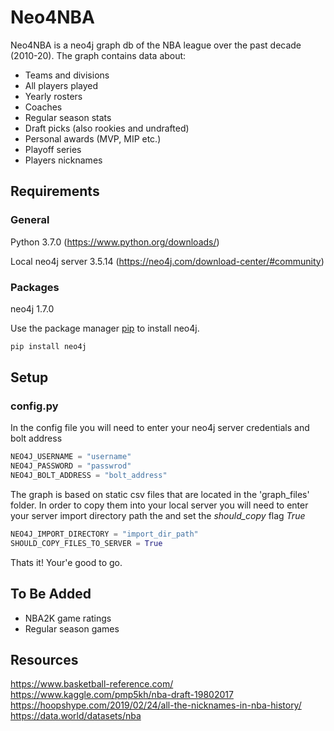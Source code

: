 # Neo4NBA
Neo4NBA is a neo4j graph db of the NBA league over the past decade (2010-20). 
The graph contains data about:

-	Teams and divisions
-	All players played
- Yearly rosters
-	Coaches
-	Regular season stats
-	Draft picks (also rookies and undrafted)
-	Personal awards (MVP, MIP etc.)
-	Playoff series
-	Players nicknames

## Requirements
### General
Python 3.7.0 (https://www.python.org/downloads/)

Local neo4j server 3.5.14 (https://neo4j.com/download-center/#community)

### Packages
neo4j 1.7.0

Use the package manager [pip](https://pip.pypa.io/en/stable/) to install neo4j.

```bash
pip install neo4j
```

## Setup
### config.py
In the config file you will need to enter your neo4j server credentials and bolt address
```python
NEO4J_USERNAME = "username"
NEO4J_PASSWORD = "passwrod"
NEO4J_BOLT_ADDRESS = "bolt_address"
```

The graph is based on static csv files that are located in the 'graph_files' folder.
In order to copy them into your local server you will need to enter your server import directory path
the and set the *should_copy* flag *True*

```python
NEO4J_IMPORT_DIRECTORY = "import_dir_path"
SHOULD_COPY_FILES_TO_SERVER = True
```
Thats it! Your'e good to go.

## To Be Added

- NBA2K game ratings
-	Regular season games

## Resources
https://www.basketball-reference.com/
https://www.kaggle.com/pmp5kh/nba-draft-19802017
https://hoopshype.com/2019/02/24/all-the-nicknames-in-nba-history/
https://data.world/datasets/nba
